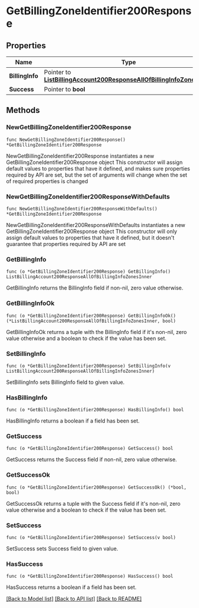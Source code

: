 # GetBillingZoneIdentifier200Response

## Properties

Name | Type | Description | Notes
------------ | ------------- | ------------- | -------------
**BillingInfo** | Pointer to [**ListBillingAccount200ResponseAllOfBillingInfoZonesInner**](ListBillingAccount200ResponseAllOfBillingInfoZonesInner.md) |  | [optional] 
**Success** | Pointer to **bool** |  | [optional] 

## Methods

### NewGetBillingZoneIdentifier200Response

`func NewGetBillingZoneIdentifier200Response() *GetBillingZoneIdentifier200Response`

NewGetBillingZoneIdentifier200Response instantiates a new GetBillingZoneIdentifier200Response object
This constructor will assign default values to properties that have it defined,
and makes sure properties required by API are set, but the set of arguments
will change when the set of required properties is changed

### NewGetBillingZoneIdentifier200ResponseWithDefaults

`func NewGetBillingZoneIdentifier200ResponseWithDefaults() *GetBillingZoneIdentifier200Response`

NewGetBillingZoneIdentifier200ResponseWithDefaults instantiates a new GetBillingZoneIdentifier200Response object
This constructor will only assign default values to properties that have it defined,
but it doesn't guarantee that properties required by API are set

### GetBillingInfo

`func (o *GetBillingZoneIdentifier200Response) GetBillingInfo() ListBillingAccount200ResponseAllOfBillingInfoZonesInner`

GetBillingInfo returns the BillingInfo field if non-nil, zero value otherwise.

### GetBillingInfoOk

`func (o *GetBillingZoneIdentifier200Response) GetBillingInfoOk() (*ListBillingAccount200ResponseAllOfBillingInfoZonesInner, bool)`

GetBillingInfoOk returns a tuple with the BillingInfo field if it's non-nil, zero value otherwise
and a boolean to check if the value has been set.

### SetBillingInfo

`func (o *GetBillingZoneIdentifier200Response) SetBillingInfo(v ListBillingAccount200ResponseAllOfBillingInfoZonesInner)`

SetBillingInfo sets BillingInfo field to given value.

### HasBillingInfo

`func (o *GetBillingZoneIdentifier200Response) HasBillingInfo() bool`

HasBillingInfo returns a boolean if a field has been set.

### GetSuccess

`func (o *GetBillingZoneIdentifier200Response) GetSuccess() bool`

GetSuccess returns the Success field if non-nil, zero value otherwise.

### GetSuccessOk

`func (o *GetBillingZoneIdentifier200Response) GetSuccessOk() (*bool, bool)`

GetSuccessOk returns a tuple with the Success field if it's non-nil, zero value otherwise
and a boolean to check if the value has been set.

### SetSuccess

`func (o *GetBillingZoneIdentifier200Response) SetSuccess(v bool)`

SetSuccess sets Success field to given value.

### HasSuccess

`func (o *GetBillingZoneIdentifier200Response) HasSuccess() bool`

HasSuccess returns a boolean if a field has been set.


[[Back to Model list]](../README.md#documentation-for-models) [[Back to API list]](../README.md#documentation-for-api-endpoints) [[Back to README]](../README.md)


